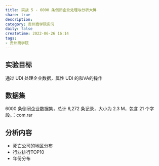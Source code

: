 ```yaml
---
title: 实战 5 - 6000 条倒闭企业处理与分析大屏
share: true
description:  
category: 贵州商学院实习
daily: false
createtime: 2022-06-26 16:14
tags:
- 贵州商学院
---
```

## 实验目标
通过 UDI 处理企业数据，属性 UDI 的和VA的操作

## 数据集
6000 条倒闭企业数据集，总计 6,272 条记录，大小为 2.3 M，包含 21 个字段。：com.rar 

## 分析内容
- 死亡公司的地区分布
- 行业排行TOP10
- 年份分布